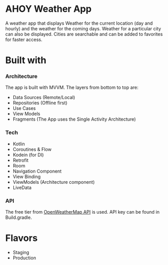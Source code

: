 # AHOY Weather App
A weather app that displays Weather for the current location (day and hourly) and the weather for the coming days.
Weather for a particular city can also be displayed. Cities are searchable and can be added to favorites for faster access.

# Built with
### Architecture
The app is built with MVVM. The layers from bottom to top are:
- Data Sources (Remote/Local)
- Repositories (Offline first)
- Use Cases 
- View Models
- Fragments (The App uses the Single Activity Architecture) 
### Tech
- Kotlin
- Coroutines & Flow
- Kodein (for DI)
- Retrofit
- Room
- Navigation Component
- View Binding
- ViewModels (Architecture component)   
- LiveData

### API
The free tier from [OpenWeatherMap API](https://openweathermap.org/api) is used. API key can be found in Build.gradle.

# Flavors
- Staging
- Production